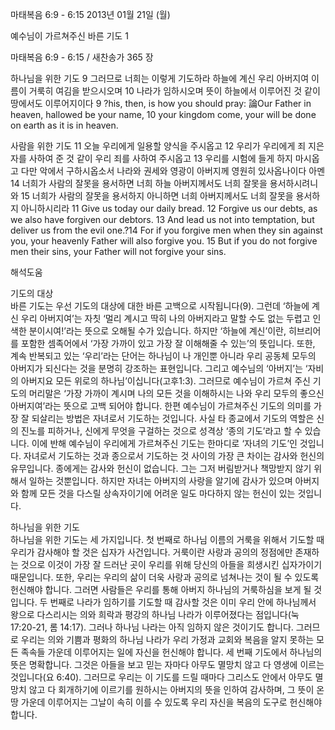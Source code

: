 마태복음 6:9 - 6:15 
2013년 01월 21일 (월)

예수님이 가르쳐주신 바른 기도 1



마태복음 6:9 - 6:15 / 새찬송가 365 장


하나님을 위한 기도
9 그러므로 너희는 이렇게 기도하라 하늘에 계신 우리 아버지여 이름이 거룩히 여김을 받으시오며 10 나라가 임하시오며 뜻이 하늘에서 이루어진 것 같이 땅에서도 이루어지이다
9 ?his, then, is how you should pray: 論Our Father in heaven, hallowed be your name, 10 your kingdom come, your will be done on earth as it is in heaven.   

사람을 위한 기도
11 오늘 우리에게 일용할 양식을 주시옵고 12 우리가 우리에게 죄 지은 자를 사하여 준 것 같이 우리 죄를 사하여 주시옵고 13 우리를 시험에 들게 하지 마시옵고 다만 악에서 구하시옵소서 나라와 권세와 영광이 아버지께 영원히 있사옵나이다 아멘 14 너희가 사람의 잘못을 용서하면 너희 하늘 아버지께서도 너희 잘못을 용서하시려니와 15 너희가 사람의 잘못을 용서하지 아니하면 너희 아버지께서도 너희 잘못을 용서하지 아니하시리라
11 Give us today our daily bread. 12 Forgive us our debts, as we also have forgiven our debtors. 13 And lead us not into temptation, but deliver us from the evil one.?14 For if you forgive men when they sin against you, your heavenly Father will also forgive you. 15 But if you do not forgive men their sins, your Father will not forgive your sins.

해석도움





기도의 대상  
바른 기도는 우선 기도의 대상에 대한 바른 고백으로 시작됩니다(9). 그런데 ‘하늘에 계신 우리 아버지여’는 자칫 ‘멀리 계시고 딱히 나의 아버지라고 말할 수도 없는 두렵고 인색한 분이시여!’라는 뜻으로 오해될 수가 있습니다. 하지만 ‘하늘에 계신’이란, 히브리어를 포함한 셈족어에서 ‘가장 가까이 있고 가장 잘 이해해줄 수 있는’의 뜻입니다. 또한, 계속 반복되고 있는 ‘우리’라는 단어는 하나님이 나 개인뿐 아니라 우리 공동체 모두의 아버지가 되신다는 것을 분명히 강조하는 표현입니다. 그리고 예수님의 ‘아버지’는 ‘자비의 아버지요 모든 위로의 하나님’이십니다(고후1:3). 그러므로 예수님이 가르쳐 주신 기도의 머리말은 ‘가장 가까이 계시며 나의 모든 것을 이해하시는 나와 우리 모두의 좋으신 아버지여’라는 뜻으로 고백 되어야 합니다. 한편 예수님이 가르쳐주신 기도의 의미를 가장 잘 되살리는 방법은 자녀로서 기도하는 것입니다. 사실 타 종교에서 기도의 역할은 신의 진노를 피하거나, 신에게 무엇을 구걸하는 것으로 성격상 ‘종의 기도’라고 할 수 있습니다. 이에 반해 예수님이 우리에게 가르쳐주신 기도는 한마디로 ‘자녀의 기도’인 것입니다. 자녀로서 기도하는 것과 종으로서 기도하는 것 사이의 가장 큰 차이는 감사와 헌신의 유무입니다. 종에게는 감사와 헌신이 없습니다. 그는 그저 버림받거나 책망받지 않기 위해서 일하는 것뿐입니다. 하지만 자녀는 아버지의 사랑을 알기에 감사가 있으며 아버지와 함께 모든 것을 다스릴 상속자이기에 어려운 일도 마다하지 않는 헌신이 있는 것입니다. 

하나님을 위한 기도   
하나님을 위한 기도는 세 가지입니다. 첫 번째로 하나님 이름의 거룩을 위해서 기도할 때 우리가 감사해야 할 것은 십자가 사건입니다. 거룩이란 사랑과 공의의 정점에만 존재하는 것으로 이것이 가장 잘 드러난 곳이 우리를 위해 당신의 아들을 희생시킨 십자가이기 때문입니다. 또한, 우리는 우리의 삶이 더욱 사랑과 공의로 넘쳐나는 것이 될 수 있도록 헌신해야 합니다. 그러면 사람들은 우리를 통해 아버지 하나님의 거룩하심을 보게 될 것입니다. 두 번째로 나라가 임하기를 기도할 때 감사할 것은 이미 우리 안에 하나님께서 왕으로 다스리시는 의와 희락과 평강의 하나님 나라가 이루어졌다는 점입니다(눅 17:20-21, 롬 14:17). 그러나 하나님 나라는 아직 임하지 않은 것이기도 합니다. 그러므로 우리는 의와 기쁨과 평화의 하나님 나라가 우리 가정과 교회와 복음을 알지 못하는 모든 족속들 가운데 이루어지는 일에 자신을 헌신해야 합니다. 세 번째 기도에서 하나님의 뜻은 명확합니다. 그것은 아들을 보고 믿는 자마다 아무도 멸망치 않고 다 영생에 이르는 것입니다(요 6:40). 그러므로 우리는 이 기도를 드릴 때마다 그리스도 안에서 아무도 멸망치 않고 다 회개하기에 이르기를 원하시는 아버지의 뜻을 인하여 감사하며, 그 뜻이 온 땅 가운데 이루어지는 그날이 속히 이를 수 있도록 우리 자신을 복음의 도구로 헌신해야 합니다.